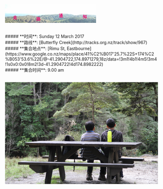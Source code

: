 ![skyline](_images/skyline2.png)

<br/>
##### **时间**: Sunday 12 March 2017
<br/>
##### **路线**: [Butterfly Creek](http://tracks.org.nz/track/show/967)
<br/>
##### **集合地点**: [Rimu St, Eastbourne](https://www.google.co.nz/maps/place/41%C2%B017'25.7%22S+174%C2%B053'53.6%22E/@-41.2904722,174.8971279,18z/data=!3m1!4b1!4m5!3m4!1s0x0:0x0!8m2!3d-41.2904722!4d174.8982222)
<br/>
##### **集合时间**: 9.00 am
<br/>



<br/>


![butterfly1](_images/butterfly1.jpg)
